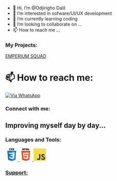 - 👋 Hi, I’m @Odjirigho Dalil
- 👀 I’m interested in sofware/UI/UX development 
- 🌱 I’m currently learning coding
- 💞️ I’m looking to collaborate on ...
- 📫 How to reach me ...

 <h3 align="left">My Projects:</h3>
<p align="left"><a href="https://github.com/Odjirigho.github.io">EMPERIUM SQUAD</a>
 </p>
 
 
# 📫 How to reach me:
[![Via WhatsApp](https://img.shields.io/badge/WhatsApp-25D366?style=for-the-badge&logo=whatsapp&logoColor=white)](https://wa.me/08149310316)  <h3 align="left">Connect with me:</h3>

<p align="">

</p>
 <h2 align="left"> Improving myself day by day...

</h2>

<h3 align="left">Languages and Tools:</h3>

<p align="left"> <a href="https://www.w3schools.com/css/" target="_blank" rel="noreferrer"> <img src="https://raw.githubusercontent.com/devicons/devicon/master/icons/css3/css3-original-wordmark.svg" alt="css3" width="40" height="40"/> </a> <a href="https://www.w3.org/html/" target="_blank" rel="noreferrer"> <img src="https://raw.githubusercontent.com/devicons/devicon/master/icons/html5/html5-original-wordmark.svg" alt="html5" width="40" height="40"/> </a> <a href="https://developer.mozilla.org/en-US/docs/Web/JavaScript" target="_blank" rel="noreferrer"> <img src="https://raw.githubusercontent.com/devicons/devicon/master/icons/javascript/javascript-original.svg" alt="javascript" width="40" height="40"/> </a> <a href="https://www.mongodb.com/" target="_blank" rel="noreferrer">

<h3 align="left">Support:</h3>


<!---
Odjirigho/Odjirigho is a ✨ special ✨ repository because its `README.md` (this file) appears on your GitHub profile.
You can click the Preview link to take a look at your changes.
--->
